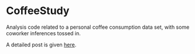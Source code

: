 # CoffeeStudy
Analysis code related to a personal coffee consumption data set, with some coworker inferences tossed in. 

A detailed post is given <a href="https://chrisdienes.github.io/blog/2018/12/19/coffee-study">here</a>.

